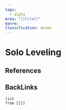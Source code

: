 ```yaml
---
tags:
  - alpha
Area: "[[Film]]"
Genre:
Classification: Anime
---
```

# Solo Leveling



## References



## BackLinks

```dataview
list
from [[]]
```

